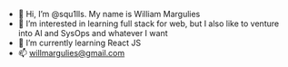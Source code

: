 - 👋 Hi, I’m @squ1lls. My name is William Margulies
- 👀 I’m interested in learning full stack for web, but I also like to venture into AI and SysOps and whatever I want
- 🌱 I’m currently learning React JS
- 📫 willmargulies@gmail.com

<!---
squ1lls/squ1lls is a ✨ special ✨ repository because its `README.md` (this file) appears on your GitHub profile.
You can click the Preview link to take a look at your changes.
--->
